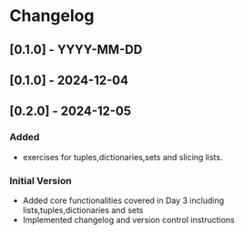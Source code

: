 # Changelog
## [0.1.0] - YYYY-MM-DD

## [0.1.0] - 2024-12-04

## [0.2.0] - 2024-12-05

### Added
- exercises for tuples,dictionaries,sets and slicing lists.

### Initial Version
- Added core functionalities covered in Day 3 including lists,tuples,dictionaries and sets
- Implemented changelog and version control instructions

